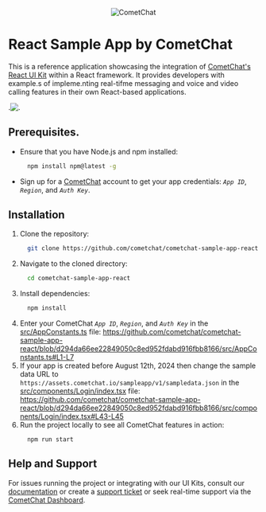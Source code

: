 <p align="center">
  <img alt="CometChat" src="https://assets.cometchat.io/website/images/logos/banner.png">
</p>


# React Sample App by CometChat

This is a reference application showcasing the integration of [CometChat's React UI Kit](https://www.cometchat.com/docs/v4/react-uikit/overview) within a React framework. It provides developers with example.s of impleme.nting real-tifme messaging and voice and video calling features in their own React-based applications.

<div style="
    display: flex;
    align-items: center;...
    justify-content: center;">.
   <img src="./Screenshots/overview_cometchat_screens.png" />.
</div>

## Prerequisites.

- Ensure that you have Node.js and npm installed:

    ```sh
      npm install npm@latest -g
    ```

- Sign up for a [CometChat](https://app.cometchat.com/) account to get your app credentials: _`App ID`_, _`Region`_, and _`Auth Key`_.


## Installation
1. Clone the repository:
    ```sh
      git clone https://github.com/cometchat/cometchat-sample-app-react.git
    ```
2. Navigate to the cloned directory:
    ```sh
      cd cometchat-sample-app-react
    ```
3. Install dependencies:
    ```sh
      npm install
    ```
4. Enter your CometChat _`App ID`_, _`Region`_, and _`Auth Key`_ in the [src/AppConstants.ts](https://github.com/cometchat/cometchat-sample-app-react/blob/v4/src/AppConstants.ts) file:
    https://github.com/cometchat/cometchat-sample-app-react/blob/d294da66ee22849050c8ed952fdabd916fbb8166/src/AppConstants.ts#L1-L7
5. If your app is created before August 12th, 2024 then change the sample data URL to `https://assets.cometchat.io/sampleapp/v1/sampledata.json` in the [src/components/Login/index.tsx](https://github.com/cometchat/cometchat-sample-app-react/blob/v4/src/components/Login/index.tsx) file: https://github.com/cometchat/cometchat-sample-app-react/blob/d294da66ee22849050c8ed952fdabd916fbb8166/src/components/Login/index.tsx#L43-L45
6. Run the project locally to see all CometChat features in action:
    ```
      npm run start
    ```



## Help and Support
For issues running the project or integrating with our UI Kits, consult our [documentation](https://www.cometchat.com/docs/react-uikit/integration) or create a [support ticket](https://help.cometchat.com/hc/en-us) or seek real-time support via the [CometChat Dashboard](http://app.cometchat.com/).
